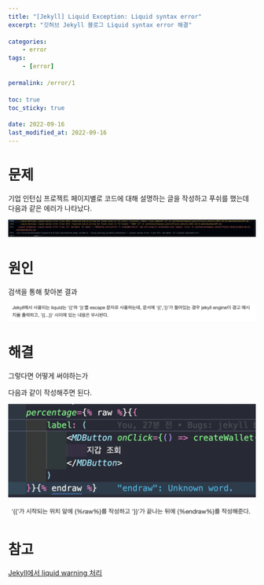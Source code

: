 ```yaml
---
title: "[Jekyll] Liquid Exception: Liquid syntax error"
excerpt: "깃허브 Jekyll 블로그 Liquid syntax error 해결"

categories:
    - error
tags:
    - [error]

permalink: /error/1

toc: true
toc_sticky: true

date: 2022-09-16
last_modified_at: 2022-09-16
---
```


# 문제

기업 인턴십 프로젝트 페이지별로 코드에 대해 설명하는 글을 작성하고 푸쉬를 했는데 다음과 같은 에러가 나타났다.

![](../../assets/images/posts_img/Blog/2022-10-23-error.png)

# 원인

검색을 통해 찾아본 결과

![](../../assets/images/posts_img/Blog/2022-10-23-error3.png)

# 해결

그렇다면 어떻게 써야하는가

다음과 같이 작성해주면 된다.

![](../../assets/images/posts_img/Blog/2022-10-23-error2.png)

![](../../assets/images/posts_img/Blog/2022-10-23-error4.png)

# 참고

[Jekyll에서 liquid warning 처리](http://jmjeong.com/escape-in-liquid-syntax/)
